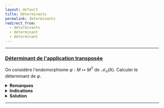 ```yaml
---
layout: default
title: Déterminants
permalink: determinants
redirect_from:
  - déterminants
  - determinant
  - déterminant
---
```


---

<h3 id="determinant-application-transposee">
  <a href="#determinant-application-transposee" class="header">
  Déterminant de l'application transposée</a>
</h3>

On considère l'endomorphisme $\varphi: M\mapsto M^T$ de $\mathcal{M}_n(\mathbb{R})$. Calculer le déterminant de $\varphi$.

<details>
  <summary><b>Remarques</b></summary>
    Cet exercice semblerait avoir été donné à l'oral PC X-ESPCI 2019 (voir <a href="https://beos.prepas.org/sujet.php?id=5473" target="_blank">BEOS 5473</a>).
</details>

<details>
  <summary><b>Indications</b></summary>
    Remarquer que l'endomorphisme $\varphi$ est une symétrie de $\mathcal{M}_n(\mathbb{R})$.
</details>

<details>
  <summary><b>Solution</b></summary>
    Puisque $(M^T)^T = M$, on a clairement $\varphi^2 = \operatorname{Id}$. Ainsi, $\varphi$ est une symétrie de $\mathcal{M}_n(\mathbb{R})$.<br>
    On sait alors que ses valeurs propres sont dans $\{-1,1\}$ (car $X^2-1 = (X-1)(X+1)$ est un polynôme annulateur de $\varphi$).<br>
    Donc
    $$\det(\varphi) = (-1)^{\text{nombre de valeurs propres égales à }-1}$$
    (on savait déjà que $\det(\varphi) = \pm 1$ car $\det(\varphi)^2 = \det(\varphi^2) = \det(\operatorname{Id}) = 1$).<br><br>
    On cherche à déterminer l'espace propre $E_{-1}$ associé à la valeur propre $-1$.<br>
    Soit $M\in\mathcal{M}_n(\mathbb{R})$. On a
    $$M\in E_{-1} \iff \varphi(M) = -M \iff M^T = -M \iff M\in\mathcal{A}_n(\mathbb{R}),$$
    où $\mathcal{A}_n(\mathbb{R})$ est l'ensemble des matrices antisymétriques de $\mathcal{M}_n(\mathbb{R})$.<br>
    Donc $E_{-1} = \mathcal{A}_n(\mathbb{R})$.<br>
    Or, $\mathcal{A}_n(\mathbb{R}) = \operatorname{Vect}((E_{ij} - E_{ji})_{1\leq i<j\leq n})$ où $E_{ij}$ est la matrice élémentaire dont tous les coefficients sont nuls sauf celui de la $i$-ème ligne et de la $j$-ème colonne qui vaut $1$.<br>
    Ainsi, $\displaystyle \dim(\mathcal{A}_n(\mathbb{R})) = \frac{n(n-1)}{2}$ (c'est $\displaystyle \binom{n}{2}$ car on choisit $2$ indices parmi $n$).<br>
    Remarque : on pouvait voir que $\mathcal{M}_n(\mathbb{R}) = \mathcal{S}_n(\mathbb{R})\oplus\mathcal{A}_n(\mathbb{R})$ et puisque $\dim(\mathcal{S}_n(\mathbb{R})) = \frac{n(n+1)}{2}$, on a $\dim(\mathcal{A}_n(\mathbb{R})) = n^2 - \frac{n(n+1)}{2} = \frac{n(n-1)}{2}$.<br>
    Donc
    $$\det(\varphi) = (-1)^{\frac{n(n-1)}{2}}.$$
    On a $\displaystyle \det(\varphi) = 1 \iff \frac{n(n-1)}{2}\equiv 0\ [2] \iff n(n-1)\equiv 0\ [4] \iff n\equiv 0\ [4] \text{ ou } n\equiv 1\ [4].$<br>
    Ainsi,
    $$\begin{cases}
    \det(\varphi) = 1 & \text{si } n\equiv 0\ [4] \text{ ou } n\equiv 1\ [4],\\
    \det(\varphi) = -1 & \text{si } n\equiv 2\ [4] \text{ ou } n\equiv 3\ [4].
    \end{cases}$$
</details>

---
